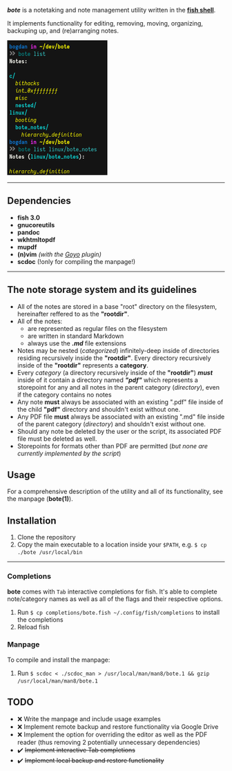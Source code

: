 ***bote*** is a notetaking and note management utility written in the [**fish shell**](https://fishshell.com/).

It implements functionality for editing, removing, moving, organizing, backuping up, and (re)arranging notes. 

![screenshot1](./screenshots/1.png)

--- 

## Dependencies

* **fish 3.0**
* **gnucoreutils**
* **pandoc**
* **wkhtmltopdf**
* **mupdf**
* **(n)vim** *(with the [Goyo](https://github.com/junegunn/goyo.vim) plugin)*
* **scdoc** (!only for compiling the manpage!)

---

## The note storage system and its guidelines

* All of the notes are stored in a base "root" directory on the filesystem, hereinafter reffered to as the **"rootdir"**.
* All of the notes: 
    + are represented as regular files on the filesystem
    + are written in standard Markdown
    + always use the ***.md*** file extensions
* Notes may be nested (*categorized*) infinitely-deep inside of directories residing recursively inside the **"rootdir"**. Every directory recursively inside of the **"rootdir"** represents a **category**.
* Every *category* (a directory recursively inside of the **"rootdir"**) ***must*** inside of it contain a directory named ***"pdf"*** which represents a storepoint for any and all notes in the parent category (*directory*), even if the category contains no notes
* Any note **must** always be associated with an existing ".pdf" file inside of the child **"pdf"** directory and shouldn't exist without one.
* Any PDF file **must** always be associated with an existing ".md" file inside of the parent category (*directory*) and shouldn't exist without one.
* Should any note be deleted by the user or the script, its associated PDF file must be deleted as well.
* Storepoints for formats other than PDF are permitted (*but none are currently implemented by the script*)

## Usage

For a comprehensive description of the utility and all of its functionality, see the manpage (**bote(1)**).

## Installation

1. Clone the repository
2. Copy the main executable to a location inside your `$PATH`, e.g. `$ cp ./bote /usr/local/bin`

---

### Completions

**bote** comes with `Tab` interactive completions for fish. It's able to complete note/category names as well as all of the flags and their respective options.

1. Run `$ cp completions/bote.fish ~/.config/fish/completions` to install the completions
2. Reload fish

### Manpage

To compile and install the manpage:

1. Run `$ scdoc < ./scdoc_man > /usr/local/man/man8/bote.1 && gzip /usr/local/man/man8/bote.1`

## TODO

* ❌ Write the manpage and include usage examples
* ❌ Implement remote backup and restore functionality via Google Drive
* ❌ Implement the option for overriding the editor as well as the PDF reader (thus removing 2 potentially unnecessary dependencies)
* ✔️  ~~Implement interactive Tab completions~~
* ✔️ ~~Implement local backup and restore functionality~~
